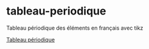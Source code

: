 # tableau-periodique
Tableau périodique des éléments en français avec tikz


[Tableau périodique](tableau_periodique.pdf)
